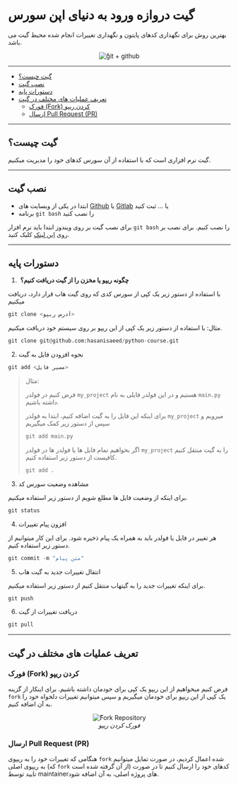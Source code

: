 # گیت دروازه ورود به دنیای اپن سورس
بهترین روش برای نگهداری کدهای پایتون و نگهداری تغییرات انجام شده محیط گیت می باشد.


<p align="center">
  <img alt="ّgit + github" src="assets/images/git_github.jpg"> 
</p>

---

- [گیت چیست؟](#گیت-چیست)
- [نصب گیت](#نصب-گیت)
- [دستورات پایه](#دستورات-پایه)
- [تعریف عملیات های مختلف در گیت](#تعریف-عملیات-های-مختلف-در-گیت)
    - [فورک (Fork) کردن ریپو](#فورک-fork-کردن-ریپو)
    - [ارسال Pull Request (PR)](#ارسال-pull-request-pr)

---

## گیت چیست؟
گیت نرم افزاری است که با استفاده از آن سورس کدهای خود را مدیریت میکنیم.

---

## نصب گیت

- ابتدا در یکی از وبسایت های [Github](https://github.com) یا [Gitlab](https://gitlab.com) یا ... ثبت کنید
- برنامه `git bash` را نصب کنید

برای نصب گیت بر روی ویندوز ابتدا باید نرم افزار `git bash` را نصب کنیم.
برای نصب بر روی [این لینک](https://git-scm.com/downloads) کلیک کنید.

---

## دستورات پایه

1.   **چگونه ریپو یا مخزن را از گیت دریافت کنیم؟**

با استفاده از دستور زیر یک کپی از سورس کدی که روی گیت هاب قرار دارد، دریافت میکنیم

```python
git clone <آدرس ریپو>
```

مثال:
با استفاده از دستور زیر یک کپی از این ریپو بر روی سیستم خود دریافت میکنیم.
```python
git clone git@github.com:hasanisaeed/python-course.git
```

2.  نحوه افزودن فایل به گیت

```python
git add <مسیر فایل>
```

>مثال:
>
>فرض کنیم در فولدر `my_project` هستیم و در این فولدر فایلی به نام `main.py` داشته باشیم.
>
>برای اینکه این فایل را به گیت اضافه کنیم، ابتدا به فولدر `my_project` میرویم و سپس از دستور زیر کمک میگیریم
>
>```python
>git add main.py
>```
>
>اگر بخواهیم تمام فایل ها یا فولدر ها در فولدر `my_project` را به گیت منتقل کنیم کافیست از دستور زیر استفاده کنیم.
>
>```python
>git add .
>```
>


3.  مشاهده وضعیت سورس کد

برای اینکه از وضعیت فایل ها مطلع شویم از دستور زیر استفاده میکنیم.

```python
git status
```

4.  افزون پیام تغییرات

هر تغییر در فایل یا فولدر باید به همراه یک پیام ذخیره شود. برای این کار میتوانیم از دستور زیر استفاده کنیم.

```python
git commit -m "متن پیام"
```

5.  انتقال تغییرات جدید به گیت هاب

برای اینکه تغییرات جدید را به گیتهاب منتقل کنیم از دستور زیر استفاده میکنیم.

```python
git push
```

6.  دریافت تغییرات از گیت

```python
git pull
```
---

## تعریف عملیات های مختلف در گیت

### فورک (Fork) کردن ریپو

فرض کنیم میخواهیم از این ریپو یک کپی برای خودمان داشته باشیم. برای اینکار از گزینه `fork` یک کپی از این ریپو برای خودمان میگیریم و سپس میتوانیم تغییرات دلخواه خود را به آن اضافه کنیم.

<p align="center">
  <img alt="ّFork Repository" src="https://github.com/hasanisaeed/python-course/blob/main/S01/assets/images/fork_repo.PNG">
  <br>
    <em>فورک کردن ریپو</em>
</p>

### ارسال Pull Request (PR)
هنگامی که تغییرات خود را به ریپوی  `fork` شده اعمال کردیم، در صورت تمایل میتوانیم به ریپوی اصلی (که `fork` از آن گرفته شده است) کدهای خود را ارسال کنیم تا در صورت تایید توسط maintainerهای پروژه اصلی، به آن اضافه شود. 






